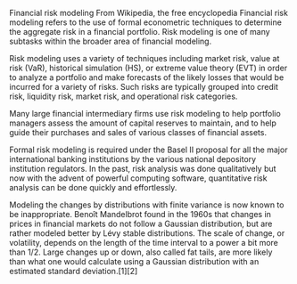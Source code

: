 Financial risk modeling
From Wikipedia, the free encyclopedia
Financial risk modeling refers to the use of formal econometric techniques to determine the aggregate risk in a financial portfolio. Risk modeling is one of many subtasks within the broader area of financial modeling.

Risk modeling uses a variety of techniques including market risk, value at risk (VaR), historical simulation (HS), or extreme value theory (EVT) in order to analyze a portfolio and make forecasts of the likely losses that would be incurred for a variety of risks. Such risks are typically grouped into credit risk, liquidity risk, market risk, and operational risk categories.

Many large financial intermediary firms use risk modeling to help portfolio managers assess the amount of capital reserves to maintain, and to help guide their purchases and sales of various classes of financial assets.

Formal risk modeling is required under the Basel II proposal for all the major international banking institutions by the various national depository institution regulators. In the past, risk analysis was done qualitatively but now with the advent of powerful computing software, quantitative risk analysis can be done quickly and effortlessly.

Modeling the changes by distributions with finite variance is now known to be inappropriate. Benoît Mandelbrot found in the 1960s that changes in prices in financial markets do not follow a Gaussian distribution, but are rather modeled better by Lévy stable distributions. The scale of change, or volatility, depends on the length of the time interval to a power a bit more than 1/2. Large changes up or down, also called fat tails, are more likely than what one would calculate using a Gaussian distribution with an estimated standard deviation.[1][2]
